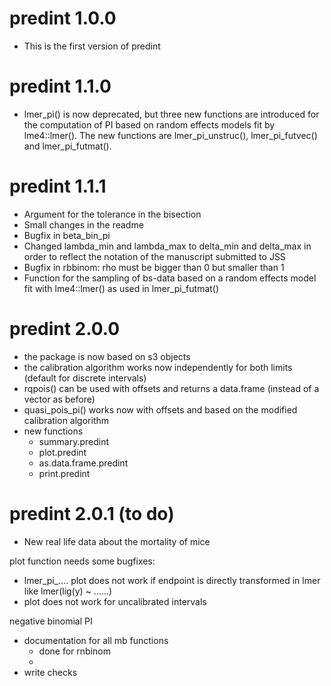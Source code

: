 # predint 1.0.0

* This is the first version of predint


# predint 1.1.0
* lmer_pi() is now deprecated, but three new functions are introduced for the
computation of PI based on random effects models fit by lme4::lmer(). The new 
functions are lmer_pi_unstruc(), lmer_pi_futvec() and lmer_pi_futmat().

# predint 1.1.1
* Argument for the tolerance in the bisection
* Small changes in the readme
* Bugfix in beta_bin_pi
* Changed lambda_min and lambda_max to delta_min and delta_max in order
        to reflect the notation of the manuscript submitted to JSS
* Bugfix in rbbinom: rho must be bigger than 0 but smaller than 1
* Function for the sampling of bs-data based on a random effects model fit with lme4::lmer()
  as used in lmer_pi_futmat()
  
# predint 2.0.0
* the package is now based on s3 objects
* the calibration algorithm works now independently for both limits 
        (default for discrete intervals)
* rqpois() can be used with offsets and returns a data.frame (instead of a
        vector as before)
* quasi_pois_pi() works now with offsets and based on the modified calibration algorithm
* new functions
    - summary.predint 
    - plot.predint 
    - as.data.frame.predint
    - print.predint


# predint 2.0.1 (to do)

* New real life data about the mortality of mice



plot function needs some bugfixes:  
- lmer_pi_.... plot does not work if endpoint is directly transformed in lmer like lmer(lig(y) ~ ......)
- plot does not work for uncalibrated intervals

negative binomial PI
- documentation for all mb functions
    - done for rnbinom
    -
- write checks
